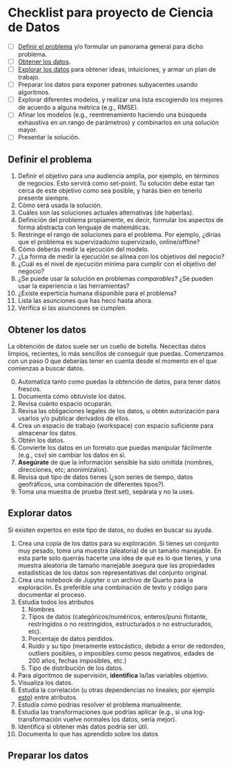 # Checklist para proyecto de Ciencia de Datos

- [ ] [Definir el problema](#definir-el-problema) y/o formular un panorama general para dicho problema.
- [ ] [Obtener los datos](#obtener-los-datos).
- [ ] [Explorar los datos](#explorar-datos) para obtener ideas, intuiciones, y armar un plan de trabajo.
- [ ] Preparar los datos para exponer patrones subyacentes usando algoritmos.
- [ ] Explorar diferentes modelos, y realizar una lista escogiendo los mejores de acuerdo a alguna métrica (e.g., RMSE).
- [ ] Afinar los modelos (e.g., reentrenamiento haciendo una búsqueda exhaustiva en un rango de parámetros) y combinarlos en una solución mayor.
- [ ] Presentar la solución.

## Definir el problema

1. Definir el objetivo para una audiencia amplia, por ejemplo, en términos de negocios. Esto servirá como set-point. Tu solución debe estar tan cerca de este objetivo como sea posible, y harás bien en tenerlo presente siempre.
2. Cómo será usada la solución.
3. Cuáles son las soluciones actuales alternativas (de haberlas).
4. Definición del problema propiamente, es decir, formular los aspectos de forma abstracta con lenguaje de matemáticas. 
5. Restringe el rango de soluciones para el problema. Por ejemplo, ¿dirías que el problema es supervizado/no supervizado, online/offline?
6. Cómo deberás medir la ejecución del modelo.
7. ¿La forma de medir la ejecución se alínea con los objetivos del negocio?
8. ¿Cuál es el nivel de ejecución mínima para cumplir con el objetivo del negocio?
9. ¿Se puede usar la solución en problemas *comparables*? ¿Se pueden usar la experiencia o las herramientas?
10. ¿Existe experticia humana disponible para el problema?
11. Lista las asunciones que has heco hasta ahora.
12. Verifica si las asunciones se cumplen.

## Obtener los datos

La obtención de datos suele ser un cuello de botella. Nececitas datos limpios, recientes, lo más sencillos de conseguir que puedas. Comenzamos con un paso 0 que deberías tener en cuenta desde el momento en el que comienzas a buscar datos. 

0. Automatiza tanto como puedas la obtención de datos, para tener datos frescos.
1. Documenta cómo obtuviste los datos.
2. Revisa cuánto espacio ocuparán.
3. Revisa las obligaciones legales de los datos, u obtén autorización para usarlos y/o publicar derivados de ellos.
4. Crea un espacio de trabajo (workspace) con espacio suficiente para almacenar los datos. 
5. Obtén los datos.
6. Convierte los datos en un formato que puedas manipular fácilmente (e.g., csv) sin cambiar los datos en sí.
7. **Asegúrate** de que la información sensible ha sido omitida (nombres, direcciones, etc; anonimízalos).
8. Revisa qué tipo de datos tienes (¿son series de tiempo, datos geofráficos, una combinación de diferentes tipos?).
9. Toma una muestra de prueba (test set), sepárala y no la uses. 

## Explorar datos

Si existen expertos en este tipo de datos, no dudes en buscar su ayuda.

1. Crea una copia de los datos para su exploración. Si tienes un conjunto muy pesado, toma una muestra (aleatoria) de un tamaño manejable. En esta parte solo querrás hacerte una idea de qué es lo que tienes, y una muestra aleatoria de tamaño manejable asegura que las propiedades estadísticas de los datos son representativas del conjunto original.
2. Crea una notebook de Jupyter o un archivo de Quarto para la exploración. Es preferible una combinación de texto y código para documentar el proceso.
3. Estudia todos los atributos
   1. Nombres
   2. Tipos de datos (categóricos/numéricos, enteros/puno flotante, restringidos o no restringidos, estructurados o no estructurados, etc).
   3. Porcentaje de datos perdidos.
   4. Ruido y su tipo (meramente estocástico, debido a error de redondeo, outliers posibles, o imposibles como pesos negativos, edades de 200 años, fechas imposibles, etc.)
   5. Tipo de distribución de los datos.
4. Para algoritmos de supervisión, **identifica** la/las variables objetivo.
5. Visualiza los datos.
6. Estudia la correlación (u otras dependencias no lineales; por ejemplo [esto](http://www.exploredata.net/)) entre atributos.
7. Estudia cómo podrías resolver el problema manualmente.
8. Estudia las transformaciones que podrías aplicar (e.g., si una log-transformación vuelve normales los datos, sería mejor).
9. Identifica si obtener más datos podría ser útil.
10. Documenta lo que has aprendido sobre los datos

## Preparar los datos